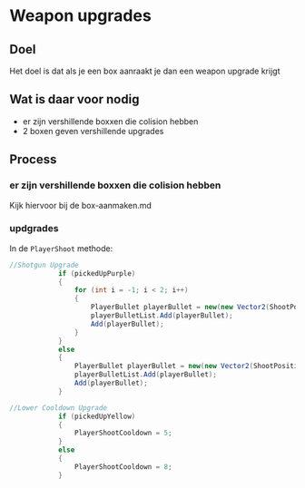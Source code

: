 # Weapon upgrades

## Doel
Het doel is dat als je een box aanraakt je dan een weapon upgrade krijgt

## Wat is daar voor nodig
- er zijn vershillende boxxen die colision hebben
- 2 boxen geven vershillende upgrades

## Process

### er zijn vershillende boxxen die colision hebben
Kijk hiervoor bij de box-aanmaken.md

### updgrades
In de `PlayerShoot` methode:
```c#
//Shotgun Upgrade
            if (pickedUpPurple)
            {
                for (int i = -1; i < 2; i++)
                {
                    PlayerBullet playerBullet = new(new Vector2(ShootPositionX, ShootPositionY), bulletAngle - 0.3f * i, 18);
                    playerBulletList.Add(playerBullet);
                    Add(playerBullet);
                }
            }
            else
            {
                PlayerBullet playerBullet = new(new Vector2(ShootPositionX, ShootPositionY), bulletAngle, 18);
                playerBulletList.Add(playerBullet);
                Add(playerBullet);
            }
```
```c#
//Lower Cooldown Upgrade
            if (pickedUpYellow)
            {
                PlayerShootCooldown = 5;
            }
            else
            {
                PlayerShootCooldown = 8;
            }
```
